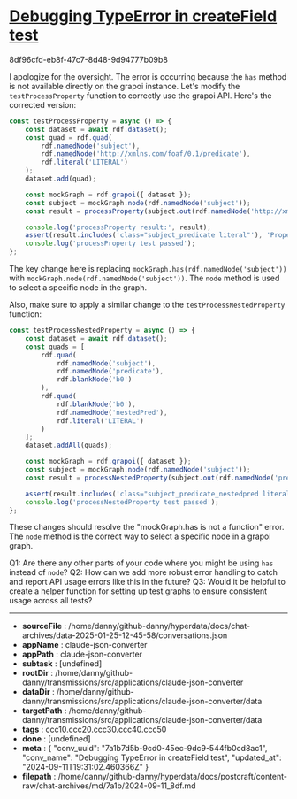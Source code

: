 # [Debugging TypeError in createField test](https://claude.ai/chat/7a1b7d5b-9cd0-45ec-9dc9-544fb0cd8ac1)

8df96cfd-eb8f-47c7-8d48-9d94777b09b8

 I apologize for the oversight. The error is occurring because the `has` method is not available directly on the grapoi instance. Let's modify the `testProcessProperty` function to correctly use the grapoi API. Here's the corrected version:

```javascript
const testProcessProperty = async () => {
    const dataset = await rdf.dataset();
    const quad = rdf.quad(
        rdf.namedNode('subject'),
        rdf.namedNode('http://xmlns.com/foaf/0.1/predicate'),
        rdf.literal('LITERAL')
    );
    dataset.add(quad);

    const mockGraph = rdf.grapoi({ dataset });
    const subject = mockGraph.node(rdf.namedNode('subject'));
    const result = processProperty(subject.out(rdf.namedNode('http://xmlns.com/foaf/0.1/predicate')), ['subject']);

    console.log('processProperty result:', result);
    assert(result.includes('class="subject_predicate literal"'), 'Property should be processed correctly');
    console.log('processProperty test passed');
};
```

The key change here is replacing `mockGraph.has(rdf.namedNode('subject'))` with `mockGraph.node(rdf.namedNode('subject'))`. The `node` method is used to select a specific node in the graph.

Also, make sure to apply a similar change to the `testProcessNestedProperty` function:

```javascript
const testProcessNestedProperty = async () => {
    const dataset = await rdf.dataset();
    const quads = [
        rdf.quad(
            rdf.namedNode('subject'),
            rdf.namedNode('predicate'),
            rdf.blankNode('b0')
        ),
        rdf.quad(
            rdf.blankNode('b0'),
            rdf.namedNode('nestedPred'),
            rdf.literal('LITERAL')
        )
    ];
    dataset.addAll(quads);

    const mockGraph = rdf.grapoi({ dataset });
    const subject = mockGraph.node(rdf.namedNode('subject'));
    const result = processNestedProperty(subject.out(rdf.namedNode('predicate')), ['subject', 'predicate']);

    assert(result.includes('class="subject_predicate_nestedpred literal"'), 'Nested property should be processed correctly');
    console.log('processNestedProperty test passed');
};
```

These changes should resolve the "mockGraph.has is not a function" error. The `node` method is the correct way to select a specific node in a grapoi graph.

Q1: Are there any other parts of your code where you might be using `has` instead of `node`?
Q2: How can we add more robust error handling to catch and report API usage errors like this in the future?
Q3: Would it be helpful to create a helper function for setting up test graphs to ensure consistent usage across all tests?

---

* **sourceFile** : /home/danny/github-danny/hyperdata/docs/chat-archives/data-2025-01-25-12-45-58/conversations.json
* **appName** : claude-json-converter
* **appPath** : claude-json-converter
* **subtask** : [undefined]
* **rootDir** : /home/danny/github-danny/transmissions/src/applications/claude-json-converter
* **dataDir** : /home/danny/github-danny/transmissions/src/applications/claude-json-converter/data
* **targetPath** : /home/danny/github-danny/transmissions/src/applications/claude-json-converter/data
* **tags** : ccc10.ccc20.ccc30.ccc40.ccc50
* **done** : [undefined]
* **meta** : {
  "conv_uuid": "7a1b7d5b-9cd0-45ec-9dc9-544fb0cd8ac1",
  "conv_name": "Debugging TypeError in createField test",
  "updated_at": "2024-09-11T19:31:02.460366Z"
}
* **filepath** : /home/danny/github-danny/hyperdata/docs/postcraft/content-raw/chat-archives/md/7a1b/2024-09-11_8df.md